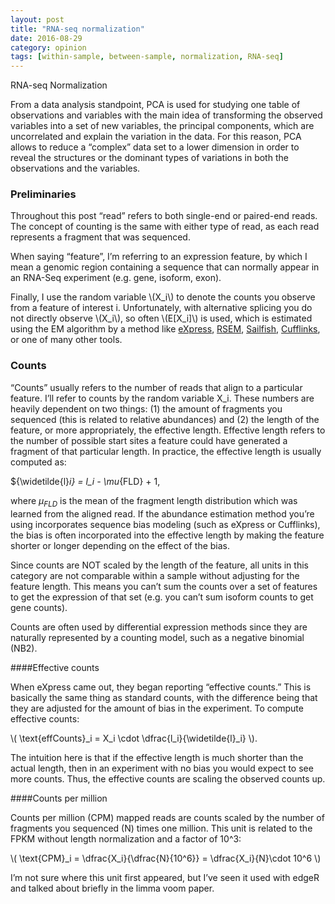 ```yaml
---
layout: post
title: "RNA-seq normalization"
date: 2016-08-29
category: opinion
tags: [within-sample, between-sample, normalization, RNA-seq]
---
```


RNA-seq Normalization

<!--more-->

From a data analysis standpoint, PCA is used for studying one table of observations and variables with the main idea of transforming the observed variables into a set of new variables, the principal components, which are uncorrelated and explain the variation in the data. For this reason, PCA allows to reduce a “complex” data set to a lower dimension in order to reveal the structures or the dominant types of variations in both the observations and the variables.


### Preliminaries

Throughout this post “read” refers to both single-end or paired-end reads. The concept of counting is the same with either type of read, as each read represents a fragment that was sequenced.

When saying “feature”, I’m referring to an expression feature, by which I mean a genomic region containing a sequence that can normally appear in an RNA-Seq experiment (e.g. gene, isoform, exon).

Finally, I use the random variable \\(X_i\\) to denote the counts you observe from a feature of interest i. Unfortunately, with alternative splicing you do not directly observe \\(X_i\\), so often \\(E[X_i]\\) is used, which is estimated using the EM algorithm by a method like [eXpress](http://bio.math.berkeley.edu/express/), [RSEM](http://deweylab.biostat.wisc.edu/rsem/), [Sailfish](http://www.cs.cmu.edu/~ckingsf/software/sailfish/), [Cufflinks](http://cufflinks.cbcb.umd.edu/), or one of many other tools.

### Counts
“Counts” usually refers to the number of reads that align to a particular feature. I’ll refer to counts by the random variable X_i. These numbers are heavily dependent on two things: (1) the amount of fragments you sequenced (this is related to relative abundances) and (2) the length of the feature, or more appropriately, the effective length. Effective length refers to the number of possible start sites a feature could have generated a fragment of that particular length. In practice, the effective length is usually computed as:

${\widetilde{l}_i} = l_i - \mu_{FLD} + 1,

where $\mu_{FLD}$ is the mean of the fragment length distribution which was learned from the aligned read. If the abundance estimation method you’re using incorporates sequence bias modeling (such as eXpress or Cufflinks), the bias is often incorporated into the effective length by making the feature shorter or longer depending on the effect of the bias.

Since counts are NOT scaled by the length of the feature, all units in this category are not comparable within a sample without adjusting for the feature length. This means you can’t sum the counts over a set of features to get the expression of that set (e.g. you can’t sum isoform counts to get gene counts).

Counts are often used by differential expression methods since they are naturally represented by a counting model, such as a negative binomial (NB2).

####Effective counts

When eXpress came out, they began reporting “effective counts.” This is basically the same thing as standard counts, with the difference being that they are adjusted for the amount of bias in the experiment. To compute effective counts:

\\( \text{effCounts}_i = X_i \cdot \dfrac{l_i}{\widetilde{l}_i} \\).

The intuition here is that if the effective length is much shorter than the actual length, then in an experiment with no bias you would expect to see more counts. Thus, the effective counts are scaling the observed counts up.

####Counts per million

Counts per million (CPM) mapped reads are counts scaled by the number of fragments you sequenced (N) times one million. This unit is related to the FPKM without length normalization and a factor of 10^3:

\\( \text{CPM}_i = \dfrac{X_i}{\dfrac{N}{10^6}} = \dfrac{X_i}{N}\cdot 10^6 \\) 

I’m not sure where this unit first appeared, but I’ve seen it used with edgeR and talked about briefly in the limma voom paper.
